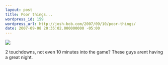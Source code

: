 ```yaml
---
layout: post
title: Poor things...
wordpress_id: 159
wordpress_url: http://josh-bob.com/2007/09/10/poor-things/
date: 2007-09-08 20:35:02.000000000 -05:00
---
```

<!--Mime Type of File is image/jpeg -->

<a href="http://josh-bob.com/wp-photos/20070910-105401-1.jpg"><img src="http://josh-bob.com/wp-photos/thumb.20070910-105401-1.jpg" /></a>

2 touchdowns, not even 10 minutes into the game? These guys arent having a great night.
